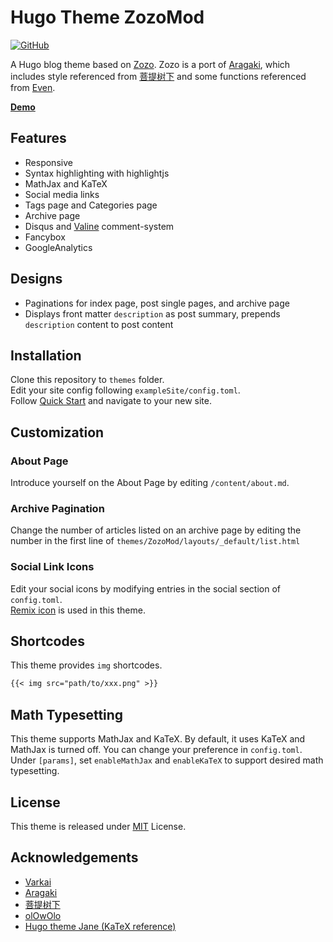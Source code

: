 # Hugo Theme ZozoMod

[![GitHub](https://img.shields.io/github/license/hanrong-zhang/hugo-ZozoMod.svg?color=4664DA&style=flat-square)](https://github.com/hanrong-zhang/hugo-ZozoMod/blob/master/LICENSE)

A Hugo blog theme based on [Zozo](https://github.com/varkai/hugo-theme-zozo). Zozo is a port of [Aragaki](https://github.com/PCDotFan/Aragaki), which includes style referenced from [菩提树下](https://blog.caicai.me/) and some functions referenced from [Even](https://github.com/olOwOlo/hugo-theme-even).

**[Demo](https://zozo-mod.web.app)**

## Features

- Responsive
- Syntax highlighting with highlightjs
- MathJax and KaTeX
- Social media links
- Tags page and Categories page
- Archive page
- Disqus and [Valine](https://valine.js.org/en/index.html) comment-system
- Fancybox
- GoogleAnalytics

## Designs

- Paginations for index page, post single pages, and archive page
- Displays front matter `description` as post summary, prepends `description` content to post content

## Installation

Clone this repository to `themes` folder.  
Edit your site config following `exampleSite/config.toml`.  
Follow [Quick Start](https://gohugo.io/getting-started/quick-start/) and navigate to your new site.


## Customization

### About Page

Introduce yourself on the About Page by editing `/content/about.md`.

### Archive Pagination

Change the number of articles listed on an archive page by editing the number in the first line of `themes/ZozoMod/layouts/_default/list.html`

### Social Link Icons

Edit your social icons by modifying entries in the social section of `config.toml`.  
[Remix icon](https://remixicon.com/) is used in this theme.

## Shortcodes

This theme provides `img` shortcodes.

```markdown
{{< img src="path/to/xxx.png" >}}
```

## Math Typesetting

This theme supports MathJax and KaTeX. By default, it uses KaTeX and MathJax is turned off. You can change your preference in `config.toml`. Under `[params]`, set `enableMathJax` and `enableKaTeX` to support desired math typesetting.

## License

This theme is released under [MIT](https://github.com/hanrong-zhang/hugo-ZozoMod/blob/master/LICENSE) License.

## Acknowledgements

- [Varkai](https://varkai.com/)
- [Aragaki](https://github.com/PCDotFan/Aragaki)
- [菩提树下](https://blog.caicai.me/)
- [olOwOlo](https://olowolo.com/)
- [Hugo theme Jane (KaTeX reference)](https://github.com/xianmin/hugo-theme-jane/blob/68e0de4273df61045f5a6edd5ecd5a1703e32cf9/layouts/partials/scripts.html)

